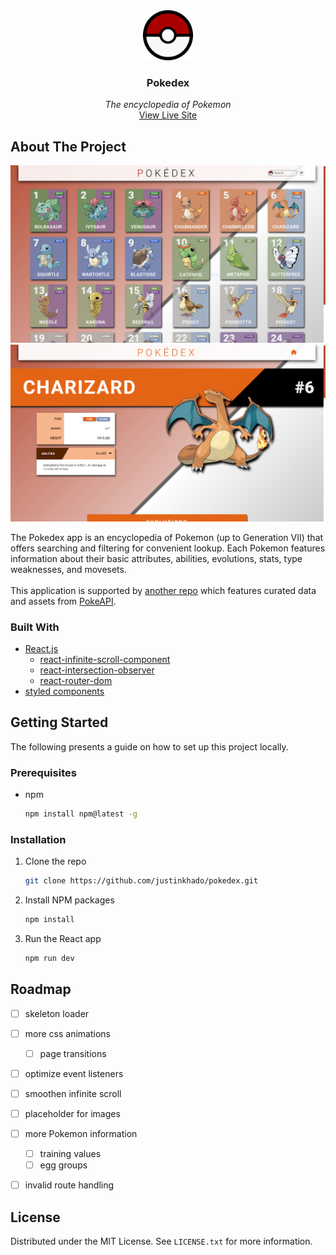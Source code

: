 <div align="center">
  <img src="https://raw.githubusercontent.com/justinkhado/pokedex-data/master/images/pokeball.svg" alt="Logo" width="80" height="80">
  <h3 align="center">Pokedex</h3>
  <p align="center">
    <i>The encyclopedia of Pokemon</i>
    <br />
    <a href="https://justinkhado-pokedex.netlify.app/">View Live Site</a>
  </p>
</div>



<!-- ABOUT THE PROJECT -->
## About The Project

<img src="https://raw.githubusercontent.com/justinkhado/pokedex-data/master/screenshots/home.PNG" alt="homepage">
<img src="https://raw.githubusercontent.com/justinkhado/pokedex-data/master/screenshots/pokemon.PNG" alt="pokemon page">

The Pokedex app is an encyclopedia of Pokemon (up to Generation VII) that offers searching and filtering for convenient lookup. Each Pokemon features 
information about their basic attributes, abilities, evolutions, stats, type weaknesses, and movesets.
<br /><br />
This application is supported by [another repo](https://github.com/justinkhado/pokedex-data) which features curated data and assets from [PokeAPI](https://pokeapi.co/).



### Built With

* [React.js](https://reactjs.org/)
  * [react-infinite-scroll-component](https://github.com/ankeetmaini/react-infinite-scroll-component)
  * [react-intersection-observer](https://github.com/thebuilder/react-intersection-observer)
  * [react-router-dom](https://reactrouter.com/)
* [styled components](https://styled-components.com/)



<!-- GETTING STARTED -->
## Getting Started

The following presents a guide on how to set up this project locally.

### Prerequisites

* npm
  ```sh
  npm install npm@latest -g
  ```

### Installation

1. Clone the repo
   ```sh
   git clone https://github.com/justinkhado/pokedex.git
   ```
2. Install NPM packages
   ```sh
   npm install
   ```
3. Run the React app
   ```sh
   npm run dev
   ```



<!-- ROADMAP -->
## Roadmap

- [ ] skeleton loader
- [ ] more css animations
    - [ ]  page transitions
- [ ] optimize event listeners
- [ ] smoothen infinite scroll
- [ ] placeholder for images
- [ ] more Pokemon information
    - [ ] training values
    - [ ] egg groups
- [ ] invalid route handling



<!-- LICENSE -->
## License

Distributed under the MIT License. See `LICENSE.txt` for more information.
